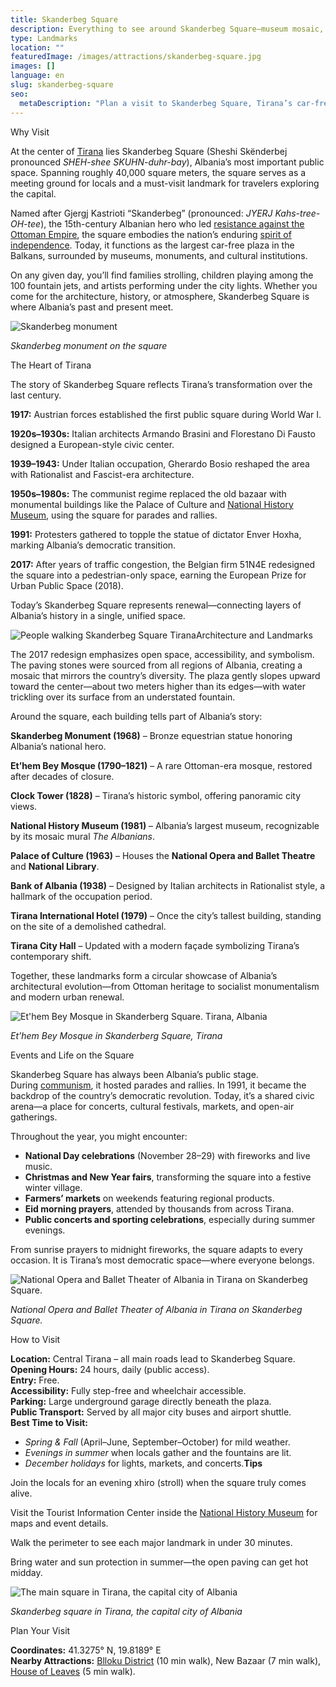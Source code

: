 ```yaml
---
title: Skanderbeg Square
description: Everything to see around Skanderbeg Square—museum mosaic, mosque, clock tower, fountains—plus how to plan your visit with maps and on-the-ground tips.
type: Landmarks
location: ""
featuredImage: /images/attractions/skanderbeg-square.jpg
images: []
language: en
slug: skanderbeg-square
seo:
  metaDescription: "Plan a visit to Skanderbeg Square, Tirana’s car-free civic center. History, landmarks, events, access, parking, best times to go, and practical tips for %currentyear%."
---
```


Why Visit

At the center of [Tirana](https://albaniavisit.com/destinations/tirana/) lies Skanderbeg Square (Sheshi Skënderbej pronounced *SHEH-shee SKUHN-duhr-bay*), Albania’s most important public space. Spanning roughly 40,000 square meters, the square serves as a meeting ground for locals and a must-visit landmark for travelers exploring the capital.

Named after Gjergj Kastrioti “Skanderbeg” (pronounced: *JYERJ Kahs-tree-OH-tee*), the 15th-century Albanian hero who led [resistance against the Ottoman Empire](https://albaniavisit.com/albania-under-ottoman-rule/), the square embodies the nation’s enduring [spirit of independence](https://albaniavisit.com/albania-independence/). Today, it functions as the largest car-free plaza in the Balkans, surrounded by museums, monuments, and cultural institutions.

On any given day, you’ll find families strolling, children playing among the 100 fountain jets, and artists performing under the city lights. Whether you come for the architecture, history, or atmosphere, Skanderbeg Square is where Albania’s past and present meet.

![Skanderbeg monument](/images/attractions/Monument-of-Skanderbeg.jpeg "Monument of Skanderbeg")

*Skanderbeg monument on the square*

The Heart of Tirana

The story of Skanderbeg Square reflects Tirana’s transformation over the last century.

**1917:** Austrian forces established the first public square during World War I.

**1920s–1930s:** Italian architects Armando Brasini and Florestano Di Fausto designed a European-style civic center.

**1939–1943:** Under Italian occupation, Gherardo Bosio reshaped the area with Rationalist and Fascist-era architecture.

**1950s–1980s:** The communist regime replaced the old bazaar with monumental buildings like the Palace of Culture and [National History Museum](https://albaniavisit.com/attractions/national-history-museum/), using the square for parades and rallies.

**1991:** Protesters gathered to topple the statue of dictator Enver Hoxha, marking Albania’s democratic transition.

**2017:** After years of traffic congestion, the Belgian firm 51N4E redesigned the square into a pedestrian-only space, earning the European Prize for Urban Public Space (2018).

Today’s Skanderbeg Square represents renewal—connecting layers of Albania’s history in a single, unified space.

![People walking Skanderbeg Square Tirana](/images/attractions/ftgy7trp-be.jpg "ftgy7trp be")Architecture and Landmarks

The 2017 redesign emphasizes open space, accessibility, and symbolism. The paving stones were sourced from all regions of Albania, creating a mosaic that mirrors the country’s diversity. The plaza gently slopes upward toward the center—about two meters higher than its edges—with water trickling over its surface from an understated fountain.

Around the square, each building tells part of Albania’s story:

**Skanderbeg Monument (1968)** – Bronze equestrian statue honoring Albania’s national hero.

**Et’hem Bey Mosque (1790–1821)** – A rare Ottoman-era mosque, restored after decades of closure.

**Clock Tower (1828)** – Tirana’s historic symbol, offering panoramic city views.

**National History Museum (1981)** – Albania’s largest museum, recognizable by its mosaic mural *The Albanians*.

**Palace of Culture (1963)** – Houses the **National Opera and Ballet Theatre** and **National Library**.

**Bank of Albania (1938)** – Designed by Italian architects in Rationalist style, a hallmark of the occupation period.

**Tirana International Hotel (1979)** – Once the city’s tallest building, standing on the site of a demolished cathedral.

**Tirana City Hall** – Updated with a modern façade symbolizing Tirana’s contemporary shift.

Together, these landmarks form a circular showcase of Albania’s architectural evolution—from Ottoman heritage to socialist monumentalism and modern urban renewal.

![Et'hem Bey Mosque in Skanderberg Square. Tirana, Albania](/images/attractions/Ethem-Bey-Mosque.jpeg "Ethem Bey Mosque")

*Et’hem Bey Mosque in Skanderberg Square, Tirana*

Events and Life on the Square

Skanderbeg Square has always been Albania’s public stage.  
During [communism](https://albaniavisit.com/communist-era/), it hosted parades and rallies. In 1991, it became the backdrop of the country’s democratic revolution. Today, it’s a shared civic arena—a place for concerts, cultural festivals, markets, and open-air gatherings.

Throughout the year, you might encounter:

-   **National Day celebrations** (November 28–29) with fireworks and live music.
-   **Christmas and New Year fairs**, transforming the square into a festive winter village.
-   **Farmers’ markets** on weekends featuring regional products.
-   **Eid morning prayers**, attended by thousands from across Tirana.
-   **Public concerts and sporting celebrations**, especially during summer evenings.

From sunrise prayers to midnight fireworks, the square adapts to every occasion. It is Tirana’s most democratic space—where everyone belongs.

![National Opera and Ballet Theater of Albania in Tirana on Skanderbeg Square.](/images/attractions/National-Opera-and-Ballet-Theater-of-Albania.jpeg "National Opera and Ballet Theater of Albania")

*National Opera and Ballet Theater of Albania in Tirana on Skanderbeg Square.*

How to Visit

**Location:** Central Tirana – all main roads lead to Skanderbeg Square.  
**Opening Hours:** 24 hours, daily (public access).  
**Entry:** Free.  
**Accessibility:** Fully step-free and wheelchair accessible.  
**Parking:** Large underground garage directly beneath the plaza.  
**Public Transport:** Served by all major city buses and airport shuttle.  
**Best Time to Visit:**

-   *Spring & Fall* (April–June, September–October) for mild weather.
-   *Evenings in summer* when locals gather and the fountains are lit.
-   *December holidays* for lights, markets, and concerts.**Tips**

Join the locals for an evening xhiro (stroll) when the square truly comes alive.

Visit the Tourist Information Center inside the [National History Museum](https://albaniavisit.com/attractions/national-history-museum/) for maps and event details.

Walk the perimeter to see each major landmark in under 30 minutes.

Bring water and sun protection in summer—the open paving can get hot midday.

![The main square in Tirana, the capital city of Albania](/images/attractions/main-square-in-Tirana.jpeg "main square in Tirana")

*Skanderbeg square in Tirana, the capital city of Albania*

Plan Your Visit

**Coordinates:** 41.3275° N, 19.8189° E  
**Nearby Attractions:** [Blloku District](https://albaniavisit.com/attractions/blloku/) (10 min walk), New Bazaar (7 min walk), [House of Leaves](https://albaniavisit.com/attractions/house-of-leaves/) (5 min walk).

